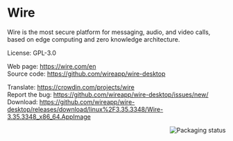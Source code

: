 # Wire

Wire is the most secure platform for messaging, audio, and video calls, based on edge computing and zero knowledge architecture.

License: GPL-3.0

Web page: https://wire.com/en  
Source code: https://github.com/wireapp/wire-desktop

Translate: https://crowdin.com/projects/wire  
Report the bug: https://github.com/wireapp/wire-desktop/issues/new/  
Download: https://github.com/wireapp/wire-desktop/releases/download/linux%2F3.35.3348/Wire-3.35.3348_x86_64.AppImage

<a href="https://repology.org/project/wire/versions">
    <img src="https://repology.org/badge/vertical-allrepos/wire.svg" alt="Packaging status" align="right">
</a>